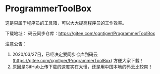 # ProgrammerToolBox
这是只属于程序员的工具箱，可以大大提高程序员的工作效率。

下载地址：
码云同步仓库：https://gitee.com/cgntiger/ProgrammerToolBox

注意公告：
1. 2020/03/27日，已经决定要同步仓库到码云(https://gitee.com/cgntiger/ProgrammerToolBox) 方便大家下载！
2. 原因是GitHub上传下载的速度实在太慢，还是用中国本地的码云比较爽！
